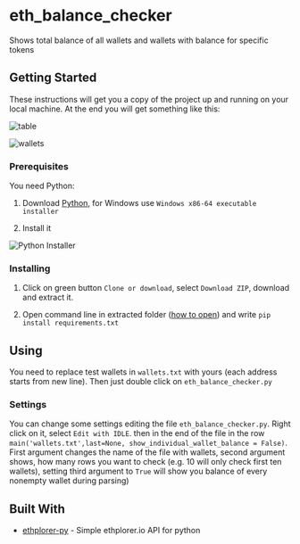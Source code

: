 # eth_balance_checker

Shows total balance of all wallets and wallets with balance for specific tokens

## Getting Started

These instructions will get you a copy of the project up and running on your local machine. At the end you will get something like this:

![table](http://i65.tinypic.com/xojzp2.png)

![wallets](http://i64.tinypic.com/bgedtx.png)


### Prerequisites

You need Python:

1. Download [Python](https://www.python.org/downloads/release/python-370/), for Windows use ```Windows x86-64 executable installer```

2. Install it 

![Python Installer](http://i63.tinypic.com/oggqbn.png)


### Installing

1. Click on green button ```Clone or download```, select ```Download ZIP```, download and extract it.

2. Open command line in extracted folder ([how to open](https://www.thewindowsclub.com/how-to-open-command-prompt-from-right-click-menu)) and write ```pip install requirements.txt```


## Using

You need to replace test wallets in ```wallets.txt``` with yours (each  address starts from new line). Then just double click on  ```eth_balance_checker.py```

### Settings

You can change some settings editing the file ```eth_balance_checker.py```. Right click on it, select ```Edit with IDLE```. then in the end of the file in the row ```main('wallets.txt',last=None, show_individual_wallet_balance = False)```. First argument changes the name of the file with wallets, second argument shows, how many rows you want to check (e.g. 10 will only check first ten wallets), setting third argument to ```True``` will show you balance of every nonempty wallet during parsing)

## Built With

* [ethplorer-py](https://github.com/guillelo11/ethplorer-py) - Simple ethplorer.io API for python
